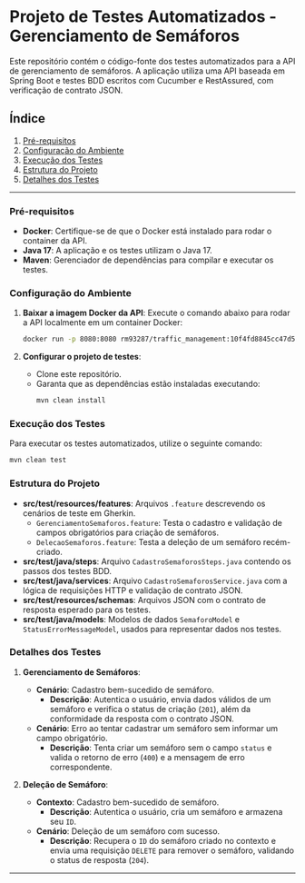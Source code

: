 
# Projeto de Testes Automatizados - Gerenciamento de Semáforos

Este repositório contém o código-fonte dos testes automatizados para a API de gerenciamento de semáforos. A aplicação utiliza uma API baseada em Spring Boot e testes BDD escritos com Cucumber e RestAssured, com verificação de contrato JSON.

## Índice

1. [Pré-requisitos](#pré-requisitos)
2. [Configuração do Ambiente](#configuração-do-ambiente)
3. [Execução dos Testes](#execução-dos-testes)
4. [Estrutura do Projeto](#estrutura-do-projeto)
5. [Detalhes dos Testes](#detalhes-dos-testes)

---

### Pré-requisitos

- **Docker**: Certifique-se de que o Docker está instalado para rodar o container da API.
- **Java 17**: A aplicação e os testes utilizam o Java 17.
- **Maven**: Gerenciador de dependências para compilar e executar os testes.

### Configuração do Ambiente

1. **Baixar a imagem Docker da API**: Execute o comando abaixo para rodar a API localmente em um container Docker:
   ```bash
   docker run -p 8080:8080 rm93287/traffic_management:10f4fd8845cc47d5f936702dce5a7e6fae1fe012
   ```

2. **Configurar o projeto de testes**:
    - Clone este repositório.
    - Garanta que as dependências estão instaladas executando:
      ```bash
      mvn clean install
      ```

### Execução dos Testes

Para executar os testes automatizados, utilize o seguinte comando:

```bash
mvn clean test
```

### Estrutura do Projeto

- **src/test/resources/features**: Arquivos `.feature` descrevendo os cenários de teste em Gherkin.
    - `GerenciamentoSemaforos.feature`: Testa o cadastro e validação de campos obrigatórios para criação de semáforos.
    - `DelecaoSemaforos.feature`: Testa a deleção de um semáforo recém-criado.
- **src/test/java/steps**: Arquivo `CadastroSemaforosSteps.java` contendo os passos dos testes BDD.
- **src/test/java/services**: Arquivo `CadastroSemaforosService.java` com a lógica de requisições HTTP e validação de contrato JSON.
- **src/test/resources/schemas**: Arquivos JSON com o contrato de resposta esperado para os testes.
- **src/test/java/models**: Modelos de dados `SemaforoModel` e `StatusErrorMessageModel`, usados para representar dados nos testes.

### Detalhes dos Testes

1. **Gerenciamento de Semáforos**:
    - **Cenário**: Cadastro bem-sucedido de semáforo.
        - **Descrição**: Autentica o usuário, envia dados válidos de um semáforo e verifica o status de criação (`201`), além da conformidade da resposta com o contrato JSON.
    - **Cenário**: Erro ao tentar cadastrar um semáforo sem informar um campo obrigatório.
        - **Descrição**: Tenta criar um semáforo sem o campo `status` e valida o retorno de erro (`400`) e a mensagem de erro correspondente.

2. **Deleção de Semáforo**:
    - **Contexto**: Cadastro bem-sucedido de semáforo.
        - **Descrição**: Autentica o usuário, cria um semáforo e armazena seu `ID`.
    - **Cenário**: Deleção de um semáforo com sucesso.
        - **Descrição**: Recupera o `ID` do semáforo criado no contexto e envia uma requisição `DELETE` para remover o semáforo, validando o status de resposta (`204`).

--- 
